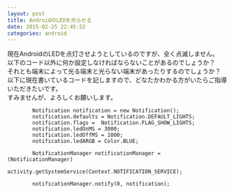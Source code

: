 ```yaml
---
layout: post
title: AndroidのLEDを光らせる
date: 2015-02-25 22:45:52
categories: android
---
```

<!-- {% raw %} -->
<p>現在AndroidのLEDを点灯させようとしているのですが、全く点滅しません。<br>
以下のコード以外に何か設定しなければならないことがあるのでしょうか？<br>
それとも端末によって光る端末と光らない端末があったりするのでしょうか？<br>
以下に現在書いているコードを記しますので、どなたかわかる方がいたらご指導いただきたいです。<br>
すみませんが、よろしくお願いします。</p>

<pre><code>        Notification notification = new Notification();
        notification.defaults = Notification.DEFAULT_LIGHTS;
        notification.flags =  Notification.FLAG_SHOW_LIGHTS;
        notification.ledOnMS = 3000;
        notification.ledOffMS = 1000;
        notification.ledARGB = Color.BLUE;

        NotificationManager notificationManager = (NotificationManager)
                activity.getSystemService(Context.NOTIFICATION_SERVICE);

        notificationManager.notify(0, notification);
</code></pre>
<!-- {% endraw %} -->
